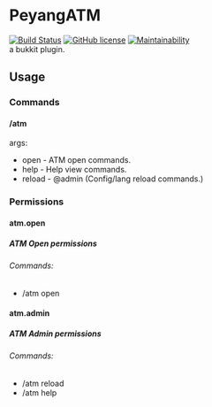 # PeyangATM
[![Build Status](https://travis-ci.com/peyang-Celeron/PeyangATM.svg?branch=master)](https://travis-ci.com/peyang-Celeron/PeyangATM)
[![GitHub license](https://img.shields.io/github/license/peyang-Celeron/PeyangATM)](https://github.com/peyang-Celeron/PeyangATM/blob/master/LICENSE)
[![Maintainability](https://api.codeclimate.com/v1/badges/c2cc78fb1a4b623c74aa/maintainability)](https://codeclimate.com/github/peyang-Celeron/PeyangATM/maintainability)  
a bukkit plugin.
## Usage
### Commands
#### /atm
args:
+ open - ATM open commands.
+ help - Help view commands.
+ reload - @admin (Config/lang reload commands.)
### Permissions
#### atm.open
##### ATM Open permissions
###### Commands:
* /atm open
#### atm.admin
##### ATM Admin permissions
###### Commands:
* /atm reload
* /atm help
